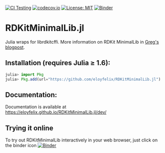 [![CI Testing](https://github.com/JuliaData/DataFrames.jl/workflows/CI/badge.svg)](https://github.com/eloyfelix/RDKitMinimalLib.jl/actions?query=workflow%3ACI+branch%3Amain)
[![codecov.io](http://codecov.io/github/eloyfelix/RDKitMinimalLib.jl/coverage.svg?branch=main)](http://codecov.io/github/eloyfelix/RDKitMinimalLib.jl?branch=main)
[![License: MIT](https://img.shields.io/badge/License-MIT-yellow.svg)](https://github.com/eloyfelix/RDKitMinimalLib.jl/blob/main/LICENSE)
[![Binder](http://mybinder.org/badge.svg)](http://beta.mybinder.org/v2/gh/eloyfelix/RDKitMinimalLib.jl/notebooks?filepath=notebooks/demo.ipynb)

# RDKitMinimalLib.jl

Julia wraps for librdkitcffi. More information on RDKit MinimalLib in [Greg's blogpost](https://greglandrum.github.io/rdkit-blog/technical/2021/05/01/rdkit-cffi-part1.html).

## Installation (requires Julia ≥ 1.6):

```julia
julia> import Pkg
julia> Pkg.add(url="https://github.com/eloyfelix/RDKitMinimalLib.jl")
```

## Documentation:

Documentation is available at https://eloyfelix.github.io/RDKitMinimalLib.jl/dev/

## Trying it online

To try out RDKitMinimalLib interactively in your web browser, just click on the binder icon [![Binder](http://mybinder.org/badge.svg)](http://beta.mybinder.org/v2/gh/eloyfelix/RDKitMinimalLib.jl/main?filepath=notebooks/demo.ipynb)
